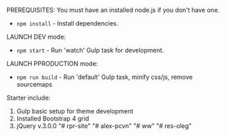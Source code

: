 PREREQUISITES:
You must have an installed node.js if you don't have one.
- `npm install` - Install dependencies.

LAUNCH DEV mode:
- `npm start` - Run 'watch' Gulp task for development.

LAUNCH PPRODUCTION mode:
- `npm run build` - Run 'default' Gulp task, minify css/js, remove sourcemaps

Starter include:
1) Gulp basic setup for theme development
2) Installed Bootstrap 4 grid
3) jQuery v.3.0.0
"# rpr-site" 
"# alex-pcvn" 
"# ww" 
"# res-oleg" 
